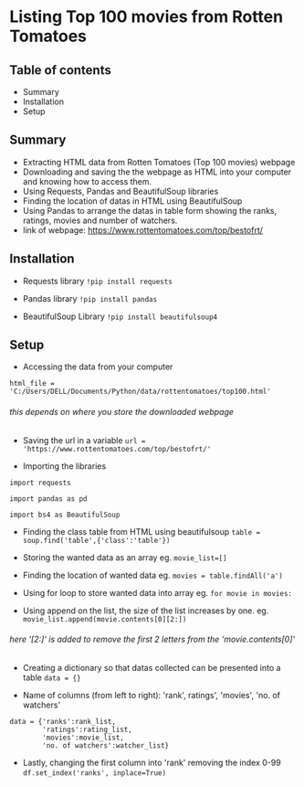 # Listing Top 100 movies from Rotten Tomatoes

## Table of contents
* Summary
* Installation
* Setup

## Summary
* Extracting HTML data from Rotten Tomatoes (Top 100 movies) webpage
* Downloading and saving the the webpage as HTML into your computer and knowing how to access them.
* Using Requests, Pandas and BeautifulSoup libraries
* Finding the location of datas in HTML using BeautifulSoup
* Using Pandas to arrange the datas in table form showing the ranks, ratings, movies and number of watchers.
* link of webpage: https://www.rottentomatoes.com/top/bestofrt/


## Installation
* Requests library `!pip install requests`

* Pandas library `!pip install pandas`


* BeautifulSoup Library `!pip install beautifulsoup4`


## Setup
* Accessing the data from your computer 

`html_file = 'C:/Users/DELL/Documents/Python/data/rottentomatoes/top100.html'`
###### this depends on where you store the downloaded webpage



* Saving the url in a variable `url = 'https://www.rottentomatoes.com/top/bestofrt/'`



* Importing the libraries 

`import requests`

`import pandas as pd`

`import bs4 as BeautifulSoup`

* Finding the class table from HTML using beautifulsoup `table = soup.find('table',{'class':'table'})` 

* Storing the wanted data as an array eg. `movie_list=[]`

* Finding the location of wanted data eg. `movies = table.findAll('a')`

* Using for loop to store wanted data into array eg. `for movie in movies:`

* Using append on the list, the size of the list increases by one. eg.
`movie_list.append(movie.contents[0][2:])`
###### here '[2:]' is added to remove the first 2 letters from the 'movie.contents[0]'


* Creating a dictionary so that datas collected can be presented into a table `data = {}`

* Name of columns (from left to right): 'rank', ratings', 'movies', 'no. of watchers' 
```
data = {'ranks':rank_list,
        'ratings':rating_list,
        'movies':movie_list,
        'no. of watchers':watcher_list}
```


* Lastly, changing the first column into 'rank' removing the index 0-99 `df.set_index('ranks', inplace=True)`
